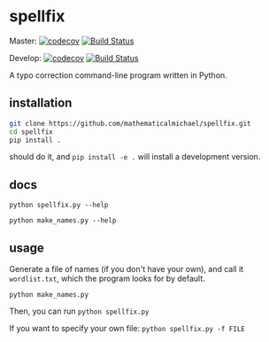 # spellfix

Master:
[![codecov](https://codecov.io/gh/mathematicalmichael/spellfix/branch/master/graph/badge.svg)](https://codecov.io/gh/mathematicalmichael/spellfix)
[![Build Status](https://travis-ci.com/mathematicalmichael/spellfix.svg?branch=master)](https://travis-ci.com/mathematicalmichael/spellfix)

Develop:
[![codecov](https://codecov.io/gh/mathematicalmichael/spellfix/branch/develop/graph/badge.svg)](https://codecov.io/gh/mathematicalmichael/spellfix)
[![Build Status](https://travis-ci.com/mathematicalmichael/spellfix.svg?branch=develop)](https://travis-ci.com/mathematicalmichael/spellfix)

A typo correction command-line program written in Python.

## installation

```sh
git clone https://github.com/mathematicalmichael/spellfix.git
cd spellfix
pip install .
```

should do it, and `pip install -e .` will install a development version.

## docs

`python spellfix.py --help`

`python make_names.py --help`

## usage

Generate a file of names (if you don't have your own), and call it `wordlist.txt`, which the program looks for by default.

`python make_names.py`

Then, you can run 
`python spellfix.py`

If you want to specify your own file:
`python spellfix.py -f FILE`
